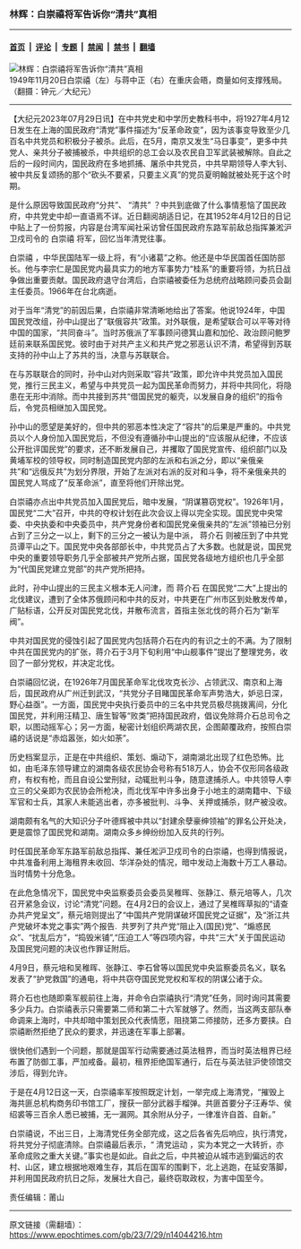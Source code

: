 ### 林辉：白崇禧将军告诉你“清共”真相

---

#### [首页](../../../..?n14044216) &nbsp;|&nbsp; [评论](../../../../../epoch-comment?n14044216) &nbsp;|&nbsp; [专题](../../../../../epoch-special?n14044216) &nbsp;|&nbsp; [禁闻](../../../../../epoch-news?n14044216) &nbsp;|&nbsp; [禁书](../../../../../books?n14044216) &nbsp;|&nbsp; [翻墙](https://github.com/gfw-breaker/nogfw/blob/master/README.md?n14044216)


<div><img alt="林辉：白崇禧将军告诉你“清共”真相" class="attachment-djy_600_400 size-djy_600_400 wp-post-image" src="https://i.epochtimes.com/assets/uploads/2013/03/1303091436072378-600x400.jpg"/>
<div class="caption">
 1949年11月20日白崇禧（左）与蒋中正（右）在重庆会晤，商量如何支撑残局。（翻摄：钟元／大纪元）
</div></div><hr/><div class="post_content" id="artbody" itemprop="articleBody">
 <!-- article content begin -->
 <p>
  【大纪元2023年07月29日讯】在中共党史和中学历史教科书中，将1927年4月12日发生在上海的国民政府“清党”事件描述为“反革命政变”，因为该事变导致至少几百名中共党员和积极分子被杀。此后，在5月，南京又发生“马日事变”，更多中共党人、亲共分子被捕被杀，中共组织的总工会以及农民自卫军武装被解除。自此之后的一段时间内，国民政府在多地抓捕、屠杀中共党员，中共早期领导人李大钊、被中共反复颂扬的那个“砍头不要紧，只要主义真”的党员夏明翰就被处死于这个时期。
 </p>
 <p>
  是什么原因导致国民政府“分共”、
  <ok href="https://www.epochtimes.com/gb/tag/%E2%80%9C%E6%B8%85%E5%85%B1%E2%80%9D.html">
   “清共”
  </ok>
  ？中共到底做了什么事情惹恼了国民政府，中共党史中却一直语焉不详。近日翻阅胡适日记，在其1952年4月12日的日记中贴上了一份剪报，内容是台湾军闻社采访曾任国民政府东路军前敌总指挥兼淞沪卫戍司令的
  <ok href="https://www.epochtimes.com/gb/tag/%E7%99%BD%E5%B4%87%E7%A6%A7.html">
   白崇禧
  </ok>
  将军，回忆当年清党往事。
 </p>
 <p>
  <ok href="https://www.epochtimes.com/gb/tag/%E7%99%BD%E5%B4%87%E7%A6%A7.html">
   白崇禧
  </ok>
  ，中华民国陆军一级上将，有“小诸葛”之称。他还是中华民国首任国防部长。他与李宗仁是国民党内最具实力的地方军事势力“桂系”的重要将领，为抗日战争做出重要贡献。国民政府退守台湾后，白崇禧被委任为总统府战略顾问委员会副主任委员。1966年在台北病逝。
 </p>
 <p>
  对于当年“清党”的前因后果，白崇禧非常清晰地给出了答案。他说1924年，中国国民党改组，孙中山提出了“联俄容共”政策。对外联俄，是希望联合可以平等对待中国的国家，“共同奋斗”。当时苏俄派了军事顾问德箕山嘉和加伦、政治顾问鲍罗廷前来联系国民党。彼时由于对共产主义和共产党之邪恶认识不清，希望得到苏联支持的孙中山上了苏共的当，决意与苏联联合。
 </p>
 <p>
  在与苏联联合的同时，孙中山对内则采取“容共”政策，即允许中共党员加入国民党，推行三民主义，希望与中共党员一起为国民革命而努力，并将中共同化，将隐患在无形中消除。而中共接到苏共“借国民党的躯壳，以发展自身的组织”的指令后，令党员相继加入国民党。
 </p>
 <p>
  孙中山的愿望是美好的，但中共的邪恶本性决定了“容共”的后果是严重的。中共党员以个人身份加入国民党后，不但没有遵循孙中山提出的“应该服从纪律，不应该公开批评国民党”的要求，还不断发展自己，并攫取了国民党宣传、组织部门以及黄埔军校的领导权，同时制造国民党内部的左派和右派之分，即以“亲俄亲共”和“远俄反共”为划分界限，开始了左派对右派的反对和斗争，将不亲俄亲共的国民党人骂成了“反革命派”，直至将他们开除出党。
 </p>
 <p>
  白崇禧亦点出中共党员加入国民党后，暗中发展，“阴谋篡窃党权”。1926年1月，国民党“二大”召开，中共的夺权计划在此次会议上得以完全实现。国民党中央常委、中央执委和中央委员中，共产党身份者和国民党亲俄亲共的“左派”领袖已分别占到了三分之一以上，剩下的三分之一被认为是中派，
  <ok href="https://www.epochtimes.com/gb/tag/%E8%92%8B%E4%BB%8B%E7%9F%B3.html">
   蒋介石
  </ok>
  则被压到了中共党员谭平山之下。国民党中央各部部长中，中共党员占了大多数。也就是说，国民党中央的重要领导职务几乎全部被共产党所占据，国民党各级地方组织也几乎全部为“代国民党建立党部”的共产党所把持。
 </p>
 <p>
  此时，孙中山提出的三民主义根本无人问津，而
  <ok href="https://www.epochtimes.com/gb/tag/%E8%92%8B%E4%BB%8B%E7%9F%B3.html">
   蒋介石
  </ok>
  在国民党“二大”上提出的北伐建议，遭到了全体苏俄顾问和中共的反对，中共更在广州市区到处散发传单，广贴标语，公开反对国民党北伐，并散布流言，首指主张北伐的蒋介石为“新军阀”。
 </p>
 <p>
  中共对国民党的侵蚀引起了国民党内包括蒋介石在内的有识之士的不满。为了限制中共在国民党内的扩张，蒋介石于3月下旬利用“中山舰事件”提出了整理党务，收回了一部分党权，并决定北伐。
 </p>
 <p>
  白崇禧回忆说，在1926年7月国民革命军北伐攻克长沙、占领武汉、南京和上海后，国民政府从广州迁到武汉，“共党分子目睹国民革命军声势浩大，妒忌日深，野心益亟”。一方面，国民党中央执行委员中的三名中共党员极尽挑拨离间，分化国民党，并利用汪精卫、唐生智等“败类”把持国民政府，倡议免除蒋介石总司令之职，以图动摇军心；另一方面，秘密计划组织两湖农民，企图颠覆政府，按照白崇禧的话说是“赤焰嚣张，如火如荼”。
 </p>
 <p>
  历史档案显示，正是在中共组织、策划、煽动下，湖南湖北出现了红色恐怖。比如，由毛泽东领导建立的湖南各级农民协会号称有518万人，协会不仅形同各级政府，有权有枪，而且自设公堂刑狱，动辄批判斗争，随意逮捕杀人。中共领导人李立三的父亲即为农民协会所枪决，而北伐军中许多出身于小地主的湖南籍中、下级军官和士兵，其家人未能逃出者，亦多被批判、斗争、关押或捕杀，财产被没收。
 </p>
 <p>
  湖南颇有名气的大知识分子叶德辉被中共以“封建余孽豪绅领袖”的罪名公开处决，更是震惊了国民党和湖南。湖南众多乡绅纷纷加入反共的行列。
 </p>
 <p>
  时任国民革命军东路军前敌总指挥、兼任淞沪卫戍司令的白崇禧，也得到情报说，中共准备利用上海租界未收回、华洋杂处的情况，暗中发动上海数十万工人暴动。当时情势十分危急。
 </p>
 <p>
  在此危急情况下，国民党中央监察委员会委员吴稚晖、张静江、蔡元培等人，几次召开紧急会议，讨论“清党”问题。在4月2日的会议上，通过了吴椎晖草拟的“请查办共产党呈文”，蔡元培则提出了“中国共产党阴谋破坏国民党之证据”，及“浙江共产党破坏本党之事实”两个报告.  共罗列了共产党“阻止入(国民)党”、“煽惑民众”、“扰乱后方”，“捣毁米铺”,“压迫工人”等四项内容，中共“三大”关于国民运动及国民党问题的决议也作罪证附后。
 </p>
 <p>
  4月9日，蔡元培和吴稚晖、张静江、李石曾等以国民党中央监察委员名义，联名发表了“护党救国”的通电，将中共窃夺国民党党权和军权的阴谋公诸于众。
 </p>
 <p>
  蒋介石也也随即乘军舰前往上海，并命令白崇禧执行“清党”任务，同时询问其需要多少兵力。白崇禧表示只需要第二师和第二十六军就够了。然而，当这两支部队奉命调来上海时，中共却暗中策划民众代表情愿，阻挠第二师接防，还多方要挟。白崇禧断然拒绝了民众的要求，并迅速在军事上部署。
 </p>
 <p>
  很快他们遇到一个问题，那就是国军行动需要通过英法租界，而当时英法租界已经布置了防御工事，严加戒备。最初，租界拒绝国军通行，后在与英法驻沪使领馆交涉后，得到允许。
 </p>
 <p>
  于是在4月12日这一天，白崇禧率军按照既定计划，一举完成上海清党，“摧毁上海共匪总机构商务印书馆工厂，搜获一部分武器手榴弹。共匪首要分子汪寿华、侯绍裘等三百余人悉已被捕，无一漏网。其余附从分子，一律准许自首、自新。”
 </p>
 <p>
  白崇禧说，不出三日，上海清党任务全部完成，这之后各省先后响应，执行清党，将共党分子彻底清除。白崇禧最后表示，“
  <ok href="https://www.epochtimes.com/gb/tag/%E6%B8%85%E5%85%9A%E8%BF%90%E5%8A%A8.html">
   清党运动
  </ok>
  ，实为本党之一大转折，亦革命成败之重大关键。”事实也是如此。自此之后，中共被迫从城市逃到偏远的农村、山区，建立根据地艰难生存，其后在国军的围剿下，北上逃跑，在延安落脚，并利用国民政府抗日之际，发展壮大自己，最终窃取政权，为害中国至今。
 </p>
 <p>
  责任编辑：莆山
 </p>
 <!-- article content end -->
 <div id="below_article_ad">
 </div>
</div>


---

原文链接（需翻墙）：https://www.epochtimes.com/gb/23/7/29/n14044216.htm